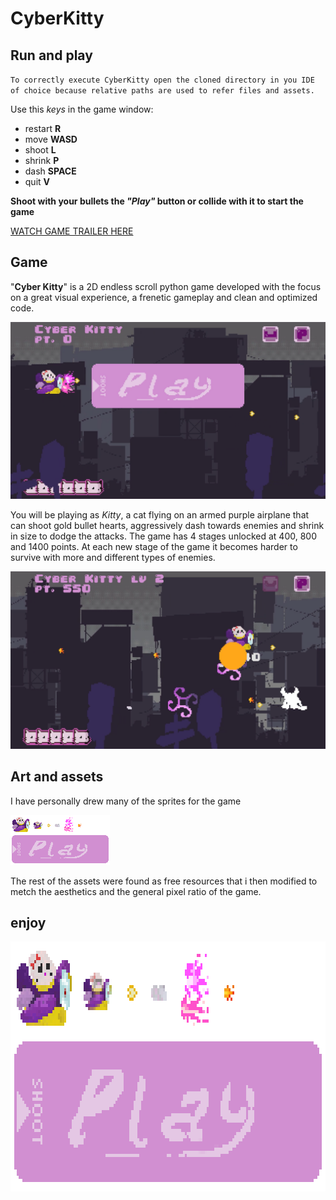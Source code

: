 # CyberKitty 
## Run and play
`To correctly execute CyberKitty open the cloned directory in you IDE of choice because relative paths are used to refer files and assets.` 

Use this *keys* in the game window:
-  restart **R**
-  move **WASD**
-  shoot **L**
-  shrink **P**
-  dash **SPACE**
-  quit **V**

**Shoot with your bullets the *"Play"* button or collide with it to start the game**
<!-- BREAKPOINT -->
[WATCH GAME TRAILER HERE](https://youtu.be/_P9crFPv-q0)
<!-- BREAKPOINT -->
## Game
"**Cyber Kitty**" is a 2D endless scroll python game developed with the focus on a great visual experience, a frenetic gameplay and clean and optimized code.
<!-- BREAKPOINT -->
![initial frame](data/for_read_me/readme1.png)
<!-- BREAKPOINT -->
You will be playing as *Kitty*, a cat flying on an armed purple airplane that can shoot gold bullet hearts, aggressively dash towards enemies and shrink in size to dodge the attacks.
The game has 4 stages unlocked at 400, 800 and 1400 points. At each new stage of the game it becomes harder to survive with more and different types of enemies.
<!-- BREAKPOINT -->
![second frame](data/for_read_me/readme2.png)
<!-- BREAKPOINT -->
## Art and assets
I have personally drew many of the sprites for the game 
<!-- BREAKPOINT -->
![personal_spritesheet image](data/for_read_me/personal_spritesheet.png)
<!-- BREAKPOINT -->

The rest of the assets were found as free resources that i then modified to metch the aesthetics and the general pixel ratio of the game.
## enjoy 
<div align="center">
  <img src="data/for_read_me/personal_spritesheet.png" height="400" style="image-rendering: optimizeSpeed;             /* STOP SMOOTHING, GIVE ME SPEED  */
    image-rendering: -moz-crisp-edges;          /* Firefox                        */
    image-rendering: -o-crisp-edges;            /* Opera                          */
    image-rendering: -webkit-optimize-contrast; /* Chrome (and eventually Safari) */
    image-rendering: pixelated;                 /* Universal support since 2021   */
    image-rendering: optimize-contrast;         /* CSS3 Proposed                  */
    -ms-interpolation-mode: nearest-neighbor;   /* IE8+                           */">

</div>
